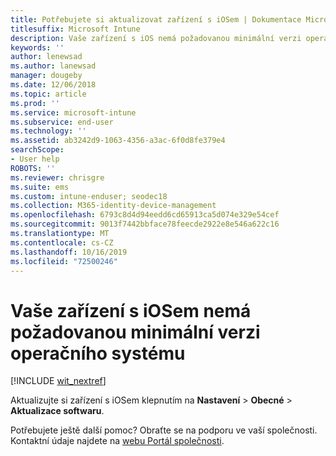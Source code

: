 ```yaml
---
title: Potřebujete si aktualizovat zařízení s iOSem | Dokumentace Microsoftu
titlesuffix: Microsoft Intune
description: Vaše zařízení s iOS nemá požadovanou minimální verzi operačního systému.
keywords: ''
author: lenewsad
ms.author: lanewsad
manager: dougeby
ms.date: 12/06/2018
ms.topic: article
ms.prod: ''
ms.service: microsoft-intune
ms.subservice: end-user
ms.technology: ''
ms.assetid: ab3242d9-1063-4356-a3ac-6f0d8fe379e4
searchScope:
- User help
ROBOTS: ''
ms.reviewer: chrisgre
ms.suite: ems
ms.custom: intune-enduser; seodec18
ms.collection: M365-identity-device-management
ms.openlocfilehash: 6793c8d4d94eedd6cd65913ca5d074e329e54cef
ms.sourcegitcommit: 9013f7442bbface78feecde2922e8e546a622c16
ms.translationtype: MT
ms.contentlocale: cs-CZ
ms.lasthandoff: 10/16/2019
ms.locfileid: "72500246"
---
```

# <a name="your-ios-device-doesnt-have-the-required-minimum-operating-system-version"></a>Vaše zařízení s iOSem nemá požadovanou minimální verzi operačního systému

[!INCLUDE [wit_nextref](includes/end-user-os-update-guidance.md)]

Aktualizujte si zařízení s iOSem klepnutím na **Nastavení** > **Obecné** > **Aktualizace softwaru**.

Potřebujete ještě další pomoc? Obraťte se na podporu ve vaší společnosti. Kontaktní údaje najdete na [webu Portál společnosti](https://go.microsoft.com/fwlink/?linkid=2010980).
